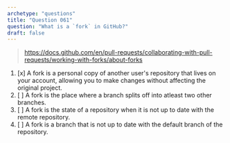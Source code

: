 ```yaml
---
archetype: "questions"
title: "Question 061"
question: "What is a `fork` in GitHub?"
draft: false
---
```



> https://docs.github.com/en/pull-requests/collaborating-with-pull-requests/working-with-forks/about-forks
1. [x] A fork is a personal copy of another user's repository that lives on your account, allowing you to make changes without affecting the original project.
1. [ ] A fork is the place where a branch splits off into atleast two other branches.
1. [ ] A fork is the state of a repository when it is not up to date with the remote repository.
1. [ ] A fork is a branch that is not up to date with the default branch of the repository.
